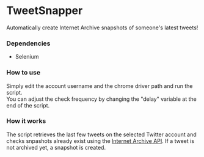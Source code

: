 # TweetSnapper
Automatically create Internet Archive snapshots of someone's latest tweets!

### Dependencies
- Selenium

### How to use
Simply edit the account username and the chrome driver path and run the script.
<br>You can adjust the check frequency by changing the "delay" variable at the end of the script.

### How it works
The script retrieves the last few tweets on the selected Twitter account and checks snpashots already exist using the [Internet Archive API](https://archive.readme.io/docs/website-snapshots). If a tweet is not archived yet, a snapshot is created.
